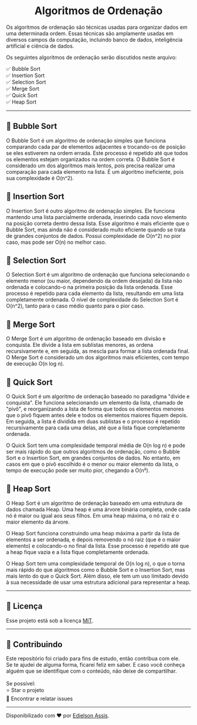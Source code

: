 <h1 align="center"> Algoritmos de Ordenação </h1>

Os algoritmos de ordenação são técnicas usadas para organizar dados em uma determinada ordem. 
Essas técnicas são amplamente usadas em diversos campos da computação, incluindo banco de dados, inteligência artificial e ciência de dados.

Os seguintes algoritmos de ordenação serão discutidos neste arquivo:

<p>
✅ Bubble Sort <br>
✅ Insertion Sort <br>
✅ Selection Sort <br> 
✅ Merge Sort <br>
✅ Quick Sort <br>
✅ Heap Sort <br>
</p>

----

<h2>🔹 Bubble Sort </h2>

O Bubble Sort é um algoritmo de ordenação simples que funciona comparando cada par de elementos adjacentes e trocando-os de posição se eles estiverem na ordem errada. 
Este processo é repetido até que todos os elementos estejam organizados na ordem correta. 
O Bubble Sort é considerado um dos algoritmos mais lentos, pois precisa realizar uma comparação para cada elemento na lista.
É um algoritmo ineficiente, pois sua complexidade é O(n^2).

<h2>🔹 Insertion Sort </h2>

O Insertion Sort é outro algoritmo de ordenação simples. 
Ele funciona mantendo uma lista parcialmente ordenada, inserindo cada novo elemento na posição correta dentro dessa lista. 
Esse algoritmo é mais eficiente que o Bubble Sort, mas ainda não é considerado muito eficiente quando se trata de grandes conjuntos de dados.
Possui complexidade de O(n^2) no pior caso, mas pode ser O(n) no melhor caso.

<h2>🔹 Selection Sort </h2>

O Selection Sort é um algoritmo de ordenação que funciona selecionando o elemento menor (ou maior, dependendo da ordem desejada) da lista não ordenada e colocando-o na primeira posição da lista ordenada. 
Esse processo é repetido para cada elemento da lista, resultando em uma lista completamente ordenada.
O nível de complexidade do Selection Sort é O(n^2), tanto para o caso médio quanto para o pior caso.

<h2>🔹 Merge Sort </h2>

O Merge Sort é um algoritmo de ordenação baseado em divisão e conquista. 
Ele divide a lista em sublistas menores, as ordena recursivamente e, em seguida, as mescla para formar a lista ordenada final. 
O Merge Sort é considerado um dos algoritmos mais eficientes, com tempo de execução O(n log n).

<h2>🔹 Quick Sort </h2> 

O Quick Sort é um algoritmo de ordenação baseado no paradigma "divide e conquista". 
Ele funciona selecionando um elemento da lista, chamado de "pivô", e reorganizando a lista de forma que todos os elementos menores que o pivô fiquem antes dele e todos os elementos maiores fiquem depois. 
Em seguida, a lista é dividida em duas sublistas e o processo é repetido recursivamente para cada uma delas, até que a lista fique completamente ordenada.

O Quick Sort tem uma complexidade temporal média de O(n log n) e pode ser mais rápido do que outros algoritmos de ordenação, como o Bubble Sort e o Insertion Sort, em grandes conjuntos de dados. 
No entanto, em casos em que o pivô escolhido é o menor ou maior elemento da lista, o tempo de execução pode ser muito pior, chegando a O(n²).

<h2>🔹 Heap Sort </h2> 

O Heap Sort é um algoritmo de ordenação baseado em uma estrutura de dados chamada Heap. 
Uma heap é uma árvore binária completa, onde cada nó é maior ou igual aos seus filhos. Em uma heap máxima, o nó raiz é o maior elemento da árvore.

O Heap Sort funciona construindo uma heap máxima a partir da lista de elementos a ser ordenada, e depois removendo o nó raiz (que é o maior elemento) e colocando-o no final da lista. 
Esse processo é repetido até que a heap fique vazia e a lista fique completamente ordenada.

O Heap Sort tem uma complexidade temporal de O(n log n), o que o torna mais rápido do que algoritmos como o Bubble Sort e o Insertion Sort, mas mais lento do que o Quick Sort. 
Além disso, ele tem um uso limitado devido à sua necessidade de usar uma estrutura adicional para representar a heap.

------------

## :memo: Licença

Esse projeto está sob a licença [MIT](https://github.com/edielson-assis/algoritmos-de-ordenacao/blob/main/LICENSE).

---

<h2> 🤝 Contribuindo </h2>

<p>
Este repositório foi criado para fins de estudo, então contribua com ele.<br>
Se te ajudei de alguma forma, ficarei feliz em saber. E caso você conheça alguém que se identifique com o conteúdo, não deixe de compartilhar.<br>
<br>
Se possível:<br>
⭐️  Star o projeto<br>
🐛 Encontrar e relatar issues<br>
</p>

------------

Disponibilizado com ♥ por [Edielson Assis](https://www.linkedin.com/in/edielson-assis/ "Edielson Assis").
